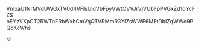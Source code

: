 VmxaU1NrMVdUWGxTV0d4VFlsUldVbFpyVWtOVVJrVjVUbFpPVGxZd1dYcFZS
bEYzVXpCT2RWTnFRbWxhCmVqQTVRMmR3YlZsWWF6MEtDblZqWWc9PQoKcWhs

sil